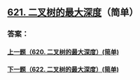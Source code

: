 ## [621. 二叉树的最大深度](https://leetcode-cn.com/problems/merge-two-sorted-lists/)（简单）





### 答案：



#### [上一题（620. 二叉树的最大深度）(简单)](https://github.com/sdwwld/leetCode/blob/master/src/main/java/com/wld/java/leetcode/leetCode0620.md)

#### [下一题（622. 二叉树的最大深度）(简单)](https://github.com/sdwwld/leetCode/blob/master/src/main/java/com/wld/java/leetcode/leetCode0622.md)